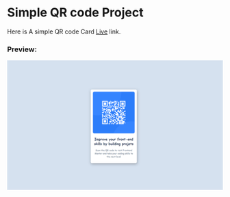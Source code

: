 # Simple QR code Project
Here is A simple QR code Card [Live](https://simpleqrcodecard.netlify.app/) link.
### Preview:
![qrcode](./images/image.png)
